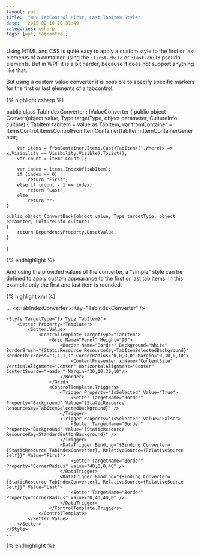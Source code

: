 ```yaml
---
layout: post
title:  "WPF TabControl First, Last TabItem Style"
date:   2015-02-10 20:31:49
categories: csharp
tags: [wpf, tabcontrol]
---
```


Using HTML and CSS is quite easy to apply a custom style to the first or last elements of a container using the ``:first-child`` or ``:last-child`` pseudo elements. But in WPF it is a bit harder, because it does not support anything like that.

But using a custom value converter it is possible to specify specific markers for the first or last elements of a tabcontrol.

{% highlight csharp %}

public class TabIndexConverter : IValueConverter
{
    public object Convert(object value, Type targetType, object parameter, CultureInfo culture)
    {
        TabItem tabItem = value as TabItem;
        var fromContainer = ItemsControl.ItemsControlFromItemContainer(tabItem).ItemContainerGenerator;

        var items = fromContainer.Items.Cast<TabItem>().Where(x => x.Visibility == Visibility.Visible).ToList();
        var count = items.Count();

        var index = items.IndexOf(tabItem);
        if (index == 0)
            return "First";
        else if (count - 1 == index)
            return "Last";
        else
            return "";
    }

    public object ConvertBack(object value, Type targetType, object parameter, CultureInfo culture)
    {
        return DependencyProperty.UnsetValue;
    }
}

{% endhighlight %}

And using the provided values of the converter, a "simple" style can be defined to apply custom appearance to the first or last tab items. In this example only the first and last item is rounded.

{% highlight xml %}

...
    <c:TabIndexConverter x:Key="TabIndexConverter" />
    <SolidColorBrush x:Key="TabItemSelectedBackground" Color="Gray" />
    <SolidColorBrush x:Key="StandardButtonBackground" Color="White" />

    <Style TargetType="{x:Type TabItem}">
        <Setter Property="Template">
            <Setter.Value>
                <ControlTemplate TargetType="TabItem">
                    <Grid Name="Panel" Height="90">
                        <Border Name="Border" Background="White" BorderBrush="{StaticResource ResourceKey=TabItemSelectedBackground}" BorderThickness="1,1,1,1" CornerRadius="0,0,0,0" Margin="0,10,0,10">
                            <ContentPresenter x:Name="ContentSite" VerticalAlignment="Center" HorizontalAlignment="Center" ContentSource="Header" Margin="30,10,30,10"/>
                        </Border>
                    </Grid>
                    <ControlTemplate.Triggers>
                        <Trigger Property="IsSelected" Value="True">
                            <Setter TargetName="Border" Property="Background" Value="{StaticResource ResourceKey=TabItemSelectedBackground}" />
                        </Trigger>
                        <Trigger Property="IsSelected" Value="False">
                            <Setter TargetName="Border" Property="Background" Value="{StaticResource ResourceKey=StandardButtonBackground}" />
                        </Trigger>
                        <DataTrigger Binding="{Binding Converter={StaticResource TabIndexConverter}, RelativeSource={RelativeSource Self}}" Value="First">
                            <Setter TargetName="Border" Property="CornerRadius" Value="40,0,0,40" />
                        </DataTrigger>
                        <DataTrigger Binding="{Binding Converter={StaticResource TabIndexConverter}, RelativeSource={RelativeSource Self}}" Value="Last">
                            <Setter TargetName="Border" Property="CornerRadius" Value="0,40,40,0" />
                        </DataTrigger>
                    </ControlTemplate.Triggers>
                </ControlTemplate>
            </Setter.Value>
        </Setter>
    </Style>
    ...

{% endhighlight %}


